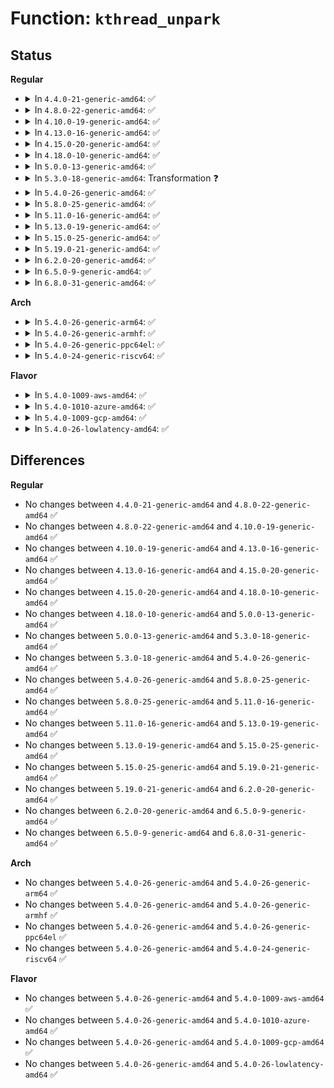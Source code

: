 # Function: <code>kthread_unpark</code>

## Status
<b>Regular</b>
<ul>
<li>
<details>
<summary>In <code>4.4.0-21-generic-amd64</code>: ✅</summary>

```c
void kthread_unpark(struct task_struct * k)
```

```json
{
  "name": "kthread_unpark",
  "collision_type": "Unique Global",
  "inline_type": "No",
  "funcs": [
    {
      "addr": 18446744071579502528,
      "name": "kthread_unpark",
      "external": true,
      "loc": "kernel/kthread.c:436",
      "file": "kernel/kthread.c",
      "inline": "seen, unknown",
      "caller_inline": [],
      "caller_func": [
        "kernel/smpboot.c:smpboot_update_cpumask_percpu_thread",
        "kernel/smpboot.c:smpboot_register_percpu_thread_cpumask",
        "kernel/smpboot.c:smpboot_unpark_threads",
        "kernel/watchdog.c:watchdog_unpark_threads"
      ]
    }
  ],
  "symbols": [
    {
      "addr": 18446744071579502528,
      "name": "kthread_unpark",
      "section": ".text",
      "bind": "STB_GLOBAL",
      "size": 35
    }
  ]
}
```
</details>
</li>
<li>
<details>
<summary>In <code>4.8.0-22-generic-amd64</code>: ✅</summary>

```c
void kthread_unpark(struct task_struct * k)
```

```json
{
  "name": "kthread_unpark",
  "collision_type": "Unique Global",
  "inline_type": "No",
  "funcs": [
    {
      "addr": 18446744071579516592,
      "name": "kthread_unpark",
      "external": true,
      "loc": "kernel/kthread.c:436",
      "file": "kernel/kthread.c",
      "inline": "seen, unknown",
      "caller_inline": [],
      "caller_func": [
        "kernel/cpu.c:cpuhp_online_idle",
        "kernel/cpu.c:takedown_cpu",
        "kernel/cpu.c:cpuhp_threads_init",
        "kernel/smpboot.c:smpboot_update_cpumask_percpu_thread",
        "kernel/smpboot.c:smpboot_register_percpu_thread_cpumask",
        "kernel/smpboot.c:smpboot_unpark_threads",
        "kernel/watchdog.c:watchdog_unpark_threads"
      ]
    }
  ],
  "symbols": [
    {
      "addr": 18446744071579516592,
      "name": "kthread_unpark",
      "section": ".text",
      "bind": "STB_GLOBAL",
      "size": 35
    }
  ]
}
```
</details>
</li>
<li>
<details>
<summary>In <code>4.10.0-19-generic-amd64</code>: ✅</summary>

```c
void kthread_unpark(struct task_struct * k)
```

```json
{
  "name": "kthread_unpark",
  "collision_type": "Unique Global",
  "inline_type": "No",
  "funcs": [
    {
      "addr": 18446744071579538608,
      "name": "kthread_unpark",
      "external": true,
      "loc": "kernel/kthread.c:450",
      "file": "kernel/kthread.c",
      "inline": "seen, unknown",
      "caller_inline": [],
      "caller_func": [
        "kernel/cpu.c:cpuhp_online_idle",
        "kernel/cpu.c:takedown_cpu",
        "kernel/cpu.c:cpuhp_threads_init",
        "kernel/kthread.c:kthread_stop",
        "kernel/smpboot.c:smpboot_update_cpumask_percpu_thread",
        "kernel/smpboot.c:smpboot_register_percpu_thread_cpumask",
        "kernel/smpboot.c:smpboot_unpark_threads",
        "kernel/watchdog.c:watchdog_unpark_threads"
      ]
    }
  ],
  "symbols": [
    {
      "addr": 18446744071579538608,
      "name": "kthread_unpark",
      "section": ".text",
      "bind": "STB_GLOBAL",
      "size": 128
    }
  ]
}
```
</details>
</li>
<li>
<details>
<summary>In <code>4.13.0-16-generic-amd64</code>: ✅</summary>

```c
void kthread_unpark(struct task_struct * k)
```

```json
{
  "name": "kthread_unpark",
  "collision_type": "Unique Global",
  "inline_type": "No",
  "funcs": [
    {
      "addr": 18446744071579525536,
      "name": "kthread_unpark",
      "external": true,
      "loc": "kernel/kthread.c:454",
      "file": "kernel/kthread.c",
      "inline": "seen, unknown",
      "caller_inline": [],
      "caller_func": [
        "kernel/cpu.c:takedown_cpu",
        "kernel/cpu.c:bringup_cpu",
        "kernel/cpu.c:cpuhp_threads_init",
        "kernel/kthread.c:kthread_stop",
        "kernel/smpboot.c:smpboot_update_cpumask_percpu_thread",
        "kernel/smpboot.c:smpboot_register_percpu_thread_cpumask",
        "kernel/smpboot.c:smpboot_unpark_threads",
        "kernel/watchdog.c:watchdog_unpark_threads"
      ]
    }
  ],
  "symbols": [
    {
      "addr": 18446744071579525536,
      "name": "kthread_unpark",
      "section": ".text",
      "bind": "STB_GLOBAL",
      "size": 126
    }
  ]
}
```
</details>
</li>
<li>
<details>
<summary>In <code>4.15.0-20-generic-amd64</code>: ✅</summary>

```c
void kthread_unpark(struct task_struct * k)
```

```json
{
  "name": "kthread_unpark",
  "collision_type": "Unique Global",
  "inline_type": "No",
  "funcs": [
    {
      "addr": 18446744071579551552,
      "name": "kthread_unpark",
      "external": true,
      "loc": "kernel/kthread.c:461",
      "file": "kernel/kthread.c",
      "inline": "seen, unknown",
      "caller_inline": [],
      "caller_func": [
        "kernel/cpu.c:takedown_cpu",
        "kernel/cpu.c:bringup_cpu",
        "kernel/cpu.c:cpuhp_threads_init",
        "kernel/kthread.c:kthread_stop",
        "kernel/smpboot.c:smpboot_update_cpumask_percpu_thread",
        "kernel/smpboot.c:smpboot_register_percpu_thread_cpumask",
        "kernel/smpboot.c:smpboot_unpark_threads"
      ]
    }
  ],
  "symbols": [
    {
      "addr": 18446744071579551552,
      "name": "kthread_unpark",
      "section": ".text",
      "bind": "STB_GLOBAL",
      "size": 110
    }
  ]
}
```
</details>
</li>
<li>
<details>
<summary>In <code>4.18.0-10-generic-amd64</code>: ✅</summary>

```c
void kthread_unpark(struct task_struct * k)
```

```json
{
  "name": "kthread_unpark",
  "collision_type": "Unique Global",
  "inline_type": "No",
  "funcs": [
    {
      "addr": 18446744071579580208,
      "name": "kthread_unpark",
      "external": true,
      "loc": "kernel/kthread.c:475",
      "file": "kernel/kthread.c",
      "inline": "seen, unknown",
      "caller_inline": [],
      "caller_func": [
        "kernel/cpu.c:takedown_cpu",
        "kernel/cpu.c:bringup_cpu",
        "kernel/cpu.c:cpuhp_threads_init",
        "kernel/kthread.c:kthread_stop",
        "kernel/smpboot.c:smpboot_update_cpumask_percpu_thread",
        "kernel/smpboot.c:smpboot_register_percpu_thread_cpumask",
        "kernel/smpboot.c:smpboot_unpark_threads",
        "kernel/stop_machine.c:cpu_stop_init"
      ]
    }
  ],
  "symbols": [
    {
      "addr": 18446744071579580208,
      "name": "kthread_unpark",
      "section": ".text",
      "bind": "STB_GLOBAL",
      "size": 117
    }
  ]
}
```
</details>
</li>
<li>
<details>
<summary>In <code>5.0.0-13-generic-amd64</code>: ✅</summary>

```c
void kthread_unpark(struct task_struct * k)
```

```json
{
  "name": "kthread_unpark",
  "collision_type": "Unique Global",
  "inline_type": "No",
  "funcs": [
    {
      "addr": 18446744071579617840,
      "name": "kthread_unpark",
      "external": true,
      "loc": "kernel/kthread.c:475",
      "file": "kernel/kthread.c",
      "inline": "seen, unknown",
      "caller_inline": [],
      "caller_func": [
        "kernel/cpu.c:takedown_cpu",
        "kernel/cpu.c:bringup_cpu",
        "kernel/cpu.c:cpuhp_threads_init",
        "kernel/kthread.c:kthread_stop",
        "kernel/smpboot.c:smpboot_register_percpu_thread",
        "kernel/smpboot.c:smpboot_unpark_threads",
        "kernel/stop_machine.c:cpu_stop_init"
      ]
    }
  ],
  "symbols": [
    {
      "addr": 18446744071579617840,
      "name": "kthread_unpark",
      "section": ".text",
      "bind": "STB_GLOBAL",
      "size": 114
    }
  ]
}
```
</details>
</li>
<li>
<details>
<summary>In <code>5.3.0-18-generic-amd64</code>: Transformation ❓</summary>

```c
void kthread_unpark(struct task_struct * k)
```

```json
{
  "name": "kthread_unpark",
  "collision_type": "Unique Global",
  "inline_type": "No",
  "funcs": [
    {
      "addr": 0,
      "name": "kthread_unpark",
      "external": true,
      "loc": "kernel/kthread.c:484",
      "file": "kernel/kthread.c",
      "inline": "seen, unknown",
      "caller_inline": [],
      "caller_func": [
        "kernel/cpu.c:takedown_cpu",
        "kernel/cpu.c:bringup_cpu",
        "kernel/cpu.c:cpuhp_threads_init",
        "kernel/kthread.c:kthread_stop",
        "kernel/smpboot.c:smpboot_register_percpu_thread",
        "kernel/smpboot.c:smpboot_unpark_threads",
        "kernel/stop_machine.c:cpu_stop_init"
      ]
    }
  ],
  "symbols": [
    {
      "addr": 18446744071579644739,
      "name": "kthread_unpark.cold",
      "section": ".text",
      "bind": "STB_LOCAL",
      "size": 19
    },
    {
      "addr": 18446744071579642208,
      "name": "kthread_unpark",
      "section": ".text",
      "bind": "STB_GLOBAL",
      "size": 110
    }
  ]
}
```
</details>
</li>
<li>
<details>
<summary>In <code>5.4.0-26-generic-amd64</code>: ✅</summary>

```c
void kthread_unpark(struct task_struct * k)
```

```json
{
  "name": "kthread_unpark",
  "collision_type": "Unique Global",
  "inline_type": "No",
  "funcs": [
    {
      "addr": 18446744071579667872,
      "name": "kthread_unpark",
      "external": true,
      "loc": "kernel/kthread.c:484",
      "file": "kernel/kthread.c",
      "inline": "seen, unknown",
      "caller_inline": [],
      "caller_func": [
        "kernel/cpu.c:takedown_cpu",
        "kernel/cpu.c:bringup_cpu",
        "kernel/cpu.c:cpuhp_threads_init",
        "kernel/kthread.c:kthread_stop",
        "kernel/smpboot.c:smpboot_register_percpu_thread",
        "kernel/smpboot.c:smpboot_unpark_threads",
        "kernel/stop_machine.c:cpu_stop_init"
      ]
    }
  ],
  "symbols": [
    {
      "addr": 18446744071579667872,
      "name": "kthread_unpark",
      "section": ".text",
      "bind": "STB_GLOBAL",
      "size": 112
    }
  ]
}
```
</details>
</li>
<li>
<details>
<summary>In <code>5.8.0-25-generic-amd64</code>: ✅</summary>

```c
void kthread_unpark(struct task_struct * k)
```

```json
{
  "name": "kthread_unpark",
  "collision_type": "Unique Global",
  "inline_type": "No",
  "funcs": [
    {
      "addr": 18446744071579699216,
      "name": "kthread_unpark",
      "external": true,
      "loc": "kernel/kthread.c:520",
      "file": "kernel/kthread.c",
      "inline": "seen, unknown",
      "caller_inline": [],
      "caller_func": [
        "kernel/cpu.c:takedown_cpu",
        "kernel/cpu.c:bringup_wait_for_ap",
        "kernel/cpu.c:cpuhp_threads_init",
        "kernel/kthread.c:kthread_stop",
        "kernel/smpboot.c:smpboot_register_percpu_thread",
        "kernel/smpboot.c:smpboot_unpark_threads",
        "kernel/stop_machine.c:stop_machine_unpark"
      ]
    }
  ],
  "symbols": [
    {
      "addr": 18446744071579699216,
      "name": "kthread_unpark",
      "section": ".text",
      "bind": "STB_GLOBAL",
      "size": 111
    }
  ]
}
```
</details>
</li>
<li>
<details>
<summary>In <code>5.11.0-16-generic-amd64</code>: ✅</summary>

```c
void kthread_unpark(struct task_struct * k)
```

```json
{
  "name": "kthread_unpark",
  "collision_type": "Unique Global",
  "inline_type": "No",
  "funcs": [
    {
      "addr": 18446744071579677232,
      "name": "kthread_unpark",
      "external": true,
      "loc": "kernel/kthread.c:546",
      "file": "kernel/kthread.c",
      "inline": "seen, unknown",
      "caller_inline": [],
      "caller_func": [
        "kernel/cpu.c:takedown_cpu",
        "kernel/cpu.c:bringup_wait_for_ap",
        "kernel/cpu.c:cpuhp_threads_init",
        "kernel/kthread.c:kthread_stop",
        "kernel/smpboot.c:smpboot_register_percpu_thread",
        "kernel/smpboot.c:smpboot_unpark_threads",
        "kernel/stop_machine.c:stop_machine_unpark",
        "fs/io_uring.c:io_uring_cancel_task_requests",
        "fs/io_uring.c:io_uring_cancel_files",
        "fs/io_uring.c:io_uring_poll",
        "fs/io_uring.c:io_sq_offload_create",
        "fs/io_uring.c:io_sq_thread_stop"
      ]
    }
  ],
  "symbols": [
    {
      "addr": 18446744071579677232,
      "name": "kthread_unpark",
      "section": ".text",
      "bind": "STB_GLOBAL",
      "size": 111
    }
  ]
}
```
</details>
</li>
<li>
<details>
<summary>In <code>5.13.0-19-generic-amd64</code>: ✅</summary>

```c
void kthread_unpark(struct task_struct * k)
```

```json
{
  "name": "kthread_unpark",
  "collision_type": "Unique Global",
  "inline_type": "No",
  "funcs": [
    {
      "addr": 18446744071579683744,
      "name": "kthread_unpark",
      "external": true,
      "loc": "kernel/kthread.c:573",
      "file": "kernel/kthread.c",
      "inline": "seen, unknown",
      "caller_inline": [],
      "caller_func": [
        "kernel/cpu.c:takedown_cpu",
        "kernel/cpu.c:bringup_cpu",
        "kernel/cpu.c:cpuhp_threads_init",
        "kernel/kthread.c:kthread_stop",
        "kernel/smpboot.c:smpboot_register_percpu_thread",
        "kernel/smpboot.c:smpboot_unpark_threads",
        "kernel/stop_machine.c:stop_machine_unpark"
      ]
    }
  ],
  "symbols": [
    {
      "addr": 18446744071579683744,
      "name": "kthread_unpark",
      "section": ".text",
      "bind": "STB_GLOBAL",
      "size": 111
    }
  ]
}
```
</details>
</li>
<li>
<details>
<summary>In <code>5.15.0-25-generic-amd64</code>: ✅</summary>

```c
void kthread_unpark(struct task_struct * k)
```

```json
{
  "name": "kthread_unpark",
  "collision_type": "Unique Global",
  "inline_type": "No",
  "funcs": [
    {
      "addr": 18446744071579761024,
      "name": "kthread_unpark",
      "external": true,
      "loc": "kernel/kthread.c:573",
      "file": "kernel/kthread.c",
      "inline": "seen, unknown",
      "caller_inline": [],
      "caller_func": [
        "kernel/cpu.c:takedown_cpu",
        "kernel/cpu.c:bringup_cpu",
        "kernel/cpu.c:cpuhp_threads_init",
        "kernel/kthread.c:kthread_stop",
        "kernel/smpboot.c:smpboot_register_percpu_thread",
        "kernel/smpboot.c:smpboot_unpark_threads",
        "kernel/stop_machine.c:stop_machine_unpark"
      ]
    }
  ],
  "symbols": [
    {
      "addr": 18446744071579761024,
      "name": "kthread_unpark",
      "section": ".text",
      "bind": "STB_GLOBAL",
      "size": 81
    }
  ]
}
```
</details>
</li>
<li>
<details>
<summary>In <code>5.19.0-21-generic-amd64</code>: ✅</summary>

```c
void kthread_unpark(struct task_struct * k)
```

```json
{
  "name": "kthread_unpark",
  "collision_type": "Unique Global",
  "inline_type": "No",
  "funcs": [
    {
      "addr": 18446744071579868000,
      "name": "kthread_unpark",
      "external": true,
      "loc": "kernel/kthread.c:633",
      "file": "kernel/kthread.c",
      "inline": "seen, unknown",
      "caller_inline": [],
      "caller_func": [
        "kernel/cpu.c:takedown_cpu",
        "kernel/cpu.c:bringup_cpu",
        "kernel/cpu.c:cpuhp_threads_init",
        "kernel/kthread.c:kthread_stop",
        "kernel/smpboot.c:smpboot_register_percpu_thread",
        "kernel/smpboot.c:smpboot_unpark_threads",
        "kernel/stop_machine.c:stop_machine_unpark"
      ]
    }
  ],
  "symbols": [
    {
      "addr": 18446744071579868000,
      "name": "kthread_unpark",
      "section": ".text",
      "bind": "STB_GLOBAL",
      "size": 99
    }
  ]
}
```
</details>
</li>
<li>
<details>
<summary>In <code>6.2.0-20-generic-amd64</code>: ✅</summary>

```c
void kthread_unpark(struct task_struct * k)
```

```json
{
  "name": "kthread_unpark",
  "collision_type": "Unique Global",
  "inline_type": "No",
  "funcs": [
    {
      "addr": 18446744071580010736,
      "name": "kthread_unpark",
      "external": true,
      "loc": "kernel/kthread.c:633",
      "file": "kernel/kthread.c",
      "inline": "seen, unknown",
      "caller_inline": [],
      "caller_func": [
        "kernel/cpu.c:takedown_cpu",
        "kernel/cpu.c:bringup_cpu",
        "kernel/cpu.c:cpuhp_threads_init",
        "kernel/kthread.c:kthread_stop",
        "kernel/smpboot.c:smpboot_register_percpu_thread",
        "kernel/smpboot.c:smpboot_unpark_threads",
        "kernel/stop_machine.c:cpu_stop_init"
      ]
    }
  ],
  "symbols": [
    {
      "addr": 18446744071580010736,
      "name": "kthread_unpark",
      "section": ".text",
      "bind": "STB_GLOBAL",
      "size": 99
    }
  ]
}
```
</details>
</li>
<li>
<details>
<summary>In <code>6.5.0-9-generic-amd64</code>: ✅</summary>

```c
void kthread_unpark(struct task_struct * k)
```

```json
{
  "name": "kthread_unpark",
  "collision_type": "Unique Global",
  "inline_type": "No",
  "funcs": [
    {
      "addr": 18446744071580064384,
      "name": "kthread_unpark",
      "external": true,
      "loc": "kernel/kthread.c:634",
      "file": "kernel/kthread.c",
      "inline": "seen, unknown",
      "caller_inline": [],
      "caller_func": [
        "kernel/cpu.c:takedown_cpu",
        "kernel/cpu.c:cpuhp_bringup_ap",
        "kernel/cpu.c:cpuhp_threads_init",
        "kernel/kthread.c:kthread_stop",
        "kernel/smpboot.c:smpboot_register_percpu_thread",
        "kernel/smpboot.c:smpboot_unpark_threads",
        "kernel/stop_machine.c:cpu_stop_init"
      ]
    }
  ],
  "symbols": [
    {
      "addr": 18446744071580064384,
      "name": "kthread_unpark",
      "section": ".text",
      "bind": "STB_GLOBAL",
      "size": 99
    }
  ]
}
```
</details>
</li>
<li>
<details>
<summary>In <code>6.8.0-31-generic-amd64</code>: ✅</summary>

```c
void kthread_unpark(struct task_struct * k)
```

```json
{
  "name": "kthread_unpark",
  "collision_type": "Unique Global",
  "inline_type": "No",
  "funcs": [
    {
      "addr": 18446744071580106944,
      "name": "kthread_unpark",
      "external": true,
      "loc": "kernel/kthread.c:633",
      "file": "kernel/kthread.c",
      "inline": "seen, unknown",
      "caller_inline": [],
      "caller_func": [
        "kernel/cpu.c:takedown_cpu",
        "kernel/cpu.c:cpuhp_bringup_ap",
        "kernel/cpu.c:cpuhp_threads_init",
        "kernel/kthread.c:kthread_stop",
        "kernel/smpboot.c:smpboot_register_percpu_thread",
        "kernel/smpboot.c:smpboot_unpark_threads",
        "kernel/stop_machine.c:cpu_stop_init"
      ]
    }
  ],
  "symbols": [
    {
      "addr": 18446744071580106944,
      "name": "kthread_unpark",
      "section": ".text",
      "bind": "STB_GLOBAL",
      "size": 99
    }
  ]
}
```
</details>
</li>
</ul>
<b>Arch</b>
<ul>
<li>
<details>
<summary>In <code>5.4.0-26-generic-arm64</code>: ✅</summary>

```c
void kthread_unpark(struct task_struct * k)
```

```json
{
  "name": "kthread_unpark",
  "collision_type": "Unique Global",
  "inline_type": "No",
  "funcs": [
    {
      "addr": 18446603336490845304,
      "name": "kthread_unpark",
      "external": true,
      "loc": "kernel/kthread.c:484",
      "file": "kernel/kthread.c",
      "inline": "seen, unknown",
      "caller_inline": [],
      "caller_func": [
        "kernel/cpu.c:takedown_cpu",
        "kernel/cpu.c:bringup_cpu",
        "kernel/cpu.c:cpuhp_threads_init",
        "kernel/kthread.c:kthread_stop",
        "kernel/smpboot.c:smpboot_register_percpu_thread",
        "kernel/smpboot.c:smpboot_unpark_threads",
        "kernel/stop_machine.c:cpu_stop_init"
      ]
    }
  ],
  "symbols": [
    {
      "addr": 18446603336490845304,
      "name": "kthread_unpark",
      "section": ".text",
      "bind": "STB_GLOBAL",
      "size": 172
    }
  ]
}
```
</details>
</li>
<li>
<details>
<summary>In <code>5.4.0-26-generic-armhf</code>: ✅</summary>

```c
void kthread_unpark(struct task_struct * k)
```

```json
{
  "name": "kthread_unpark",
  "collision_type": "Unique Global",
  "inline_type": "No",
  "funcs": [
    {
      "addr": 3224873400,
      "name": "kthread_unpark",
      "external": true,
      "loc": "kernel/kthread.c:484",
      "file": "kernel/kthread.c",
      "inline": "seen, unknown",
      "caller_inline": [],
      "caller_func": [
        "kernel/cpu.c:takedown_cpu",
        "kernel/cpu.c:bringup_cpu",
        "kernel/cpu.c:cpuhp_threads_init",
        "kernel/kthread.c:kthread_stop",
        "kernel/smpboot.c:smpboot_register_percpu_thread",
        "kernel/smpboot.c:smpboot_unpark_threads",
        "kernel/stop_machine.c:cpu_stop_init"
      ]
    }
  ],
  "symbols": [
    {
      "addr": 3224873400,
      "name": "kthread_unpark",
      "section": ".text",
      "bind": "STB_GLOBAL",
      "size": 148
    }
  ]
}
```
</details>
</li>
<li>
<details>
<summary>In <code>5.4.0-26-generic-ppc64el</code>: ✅</summary>

```c
void kthread_unpark(struct task_struct * k)
```

```json
{
  "name": "kthread_unpark",
  "collision_type": "Unique Global",
  "inline_type": "No",
  "funcs": [
    {
      "addr": 13835058055283683440,
      "name": "kthread_unpark",
      "external": true,
      "loc": "kernel/kthread.c:484",
      "file": "kernel/kthread.c",
      "inline": "seen, unknown",
      "caller_inline": [],
      "caller_func": [
        "kernel/cpu.c:takedown_cpu",
        "kernel/cpu.c:bringup_cpu",
        "kernel/cpu.c:cpuhp_threads_init",
        "kernel/kthread.c:kthread_stop",
        "kernel/smpboot.c:smpboot_register_percpu_thread",
        "kernel/smpboot.c:smpboot_unpark_threads",
        "kernel/stop_machine.c:cpu_stop_init"
      ]
    }
  ],
  "symbols": [
    {
      "addr": 13835058055283683440,
      "name": "kthread_unpark",
      "section": ".text",
      "bind": "STB_GLOBAL",
      "size": 244
    }
  ]
}
```
</details>
</li>
<li>
<details>
<summary>In <code>5.4.0-24-generic-riscv64</code>: ✅</summary>

```c
void kthread_unpark(struct task_struct * k)
```

```json
{
  "name": "kthread_unpark",
  "collision_type": "Unique Global",
  "inline_type": "No",
  "funcs": [
    {
      "addr": 18446743936271512270,
      "name": "kthread_unpark",
      "external": true,
      "loc": "kernel/kthread.c:484",
      "file": "kernel/kthread.c",
      "inline": "seen, unknown",
      "caller_inline": [],
      "caller_func": [
        "kernel/cpu.c:bringup_cpu",
        "kernel/cpu.c:cpuhp_threads_init",
        "kernel/kthread.c:kthread_stop",
        "kernel/smpboot.c:smpboot_register_percpu_thread",
        "kernel/smpboot.c:smpboot_unpark_threads",
        "kernel/stop_machine.c:cpu_stop_init"
      ]
    }
  ],
  "symbols": [
    {
      "addr": 18446743936271512270,
      "name": "kthread_unpark",
      "section": ".text",
      "bind": "STB_GLOBAL",
      "size": 126
    }
  ]
}
```
</details>
</li>
</ul>
<b>Flavor</b>
<ul>
<li>
<details>
<summary>In <code>5.4.0-1009-aws-amd64</code>: ✅</summary>

```c
void kthread_unpark(struct task_struct * k)
```

```json
{
  "name": "kthread_unpark",
  "collision_type": "Unique Global",
  "inline_type": "No",
  "funcs": [
    {
      "addr": 18446744071579644192,
      "name": "kthread_unpark",
      "external": true,
      "loc": "kernel/kthread.c:484",
      "file": "kernel/kthread.c",
      "inline": "seen, unknown",
      "caller_inline": [],
      "caller_func": [
        "kernel/cpu.c:takedown_cpu",
        "kernel/cpu.c:bringup_cpu",
        "kernel/cpu.c:cpuhp_threads_init",
        "kernel/kthread.c:kthread_stop",
        "kernel/smpboot.c:smpboot_register_percpu_thread",
        "kernel/smpboot.c:smpboot_unpark_threads",
        "kernel/stop_machine.c:cpu_stop_init"
      ]
    }
  ],
  "symbols": [
    {
      "addr": 18446744071579644192,
      "name": "kthread_unpark",
      "section": ".text",
      "bind": "STB_GLOBAL",
      "size": 112
    }
  ]
}
```
</details>
</li>
<li>
<details>
<summary>In <code>5.4.0-1010-azure-amd64</code>: ✅</summary>

```c
void kthread_unpark(struct task_struct * k)
```

```json
{
  "name": "kthread_unpark",
  "collision_type": "Unique Global",
  "inline_type": "No",
  "funcs": [
    {
      "addr": 18446744071579572576,
      "name": "kthread_unpark",
      "external": true,
      "loc": "kernel/kthread.c:484",
      "file": "kernel/kthread.c",
      "inline": "seen, unknown",
      "caller_inline": [],
      "caller_func": [
        "kernel/cpu.c:takedown_cpu",
        "kernel/cpu.c:bringup_cpu",
        "kernel/cpu.c:cpuhp_threads_init",
        "kernel/kthread.c:kthread_stop",
        "kernel/smpboot.c:smpboot_register_percpu_thread",
        "kernel/smpboot.c:smpboot_unpark_threads",
        "kernel/stop_machine.c:cpu_stop_init"
      ]
    }
  ],
  "symbols": [
    {
      "addr": 18446744071579572576,
      "name": "kthread_unpark",
      "section": ".text",
      "bind": "STB_GLOBAL",
      "size": 112
    }
  ]
}
```
</details>
</li>
<li>
<details>
<summary>In <code>5.4.0-1009-gcp-amd64</code>: ✅</summary>

```c
void kthread_unpark(struct task_struct * k)
```

```json
{
  "name": "kthread_unpark",
  "collision_type": "Unique Global",
  "inline_type": "No",
  "funcs": [
    {
      "addr": 18446744071579641456,
      "name": "kthread_unpark",
      "external": true,
      "loc": "kernel/kthread.c:484",
      "file": "kernel/kthread.c",
      "inline": "seen, unknown",
      "caller_inline": [],
      "caller_func": [
        "kernel/cpu.c:takedown_cpu",
        "kernel/cpu.c:bringup_cpu",
        "kernel/cpu.c:cpuhp_threads_init",
        "kernel/kthread.c:kthread_stop",
        "kernel/smpboot.c:smpboot_register_percpu_thread",
        "kernel/smpboot.c:smpboot_unpark_threads",
        "kernel/stop_machine.c:cpu_stop_init"
      ]
    }
  ],
  "symbols": [
    {
      "addr": 18446744071579641456,
      "name": "kthread_unpark",
      "section": ".text",
      "bind": "STB_GLOBAL",
      "size": 112
    }
  ]
}
```
</details>
</li>
<li>
<details>
<summary>In <code>5.4.0-26-lowlatency-amd64</code>: ✅</summary>

```c
void kthread_unpark(struct task_struct * k)
```

```json
{
  "name": "kthread_unpark",
  "collision_type": "Unique Global",
  "inline_type": "No",
  "funcs": [
    {
      "addr": 18446744071579675696,
      "name": "kthread_unpark",
      "external": true,
      "loc": "kernel/kthread.c:484",
      "file": "kernel/kthread.c",
      "inline": "seen, unknown",
      "caller_inline": [],
      "caller_func": [
        "kernel/cpu.c:takedown_cpu",
        "kernel/cpu.c:bringup_cpu",
        "kernel/cpu.c:cpuhp_threads_init",
        "kernel/kthread.c:kthread_stop",
        "kernel/smpboot.c:smpboot_register_percpu_thread",
        "kernel/smpboot.c:smpboot_unpark_threads",
        "kernel/stop_machine.c:cpu_stop_init"
      ]
    }
  ],
  "symbols": [
    {
      "addr": 18446744071579675696,
      "name": "kthread_unpark",
      "section": ".text",
      "bind": "STB_GLOBAL",
      "size": 112
    }
  ]
}
```
</details>
</li>
</ul>

## Differences
<b>Regular</b>
<ul>
<li>
No changes between <code>4.4.0-21-generic-amd64</code> and <code>4.8.0-22-generic-amd64</code> ✅
</li>
<li>
No changes between <code>4.8.0-22-generic-amd64</code> and <code>4.10.0-19-generic-amd64</code> ✅
</li>
<li>
No changes between <code>4.10.0-19-generic-amd64</code> and <code>4.13.0-16-generic-amd64</code> ✅
</li>
<li>
No changes between <code>4.13.0-16-generic-amd64</code> and <code>4.15.0-20-generic-amd64</code> ✅
</li>
<li>
No changes between <code>4.15.0-20-generic-amd64</code> and <code>4.18.0-10-generic-amd64</code> ✅
</li>
<li>
No changes between <code>4.18.0-10-generic-amd64</code> and <code>5.0.0-13-generic-amd64</code> ✅
</li>
<li>
No changes between <code>5.0.0-13-generic-amd64</code> and <code>5.3.0-18-generic-amd64</code> ✅
</li>
<li>
No changes between <code>5.3.0-18-generic-amd64</code> and <code>5.4.0-26-generic-amd64</code> ✅
</li>
<li>
No changes between <code>5.4.0-26-generic-amd64</code> and <code>5.8.0-25-generic-amd64</code> ✅
</li>
<li>
No changes between <code>5.8.0-25-generic-amd64</code> and <code>5.11.0-16-generic-amd64</code> ✅
</li>
<li>
No changes between <code>5.11.0-16-generic-amd64</code> and <code>5.13.0-19-generic-amd64</code> ✅
</li>
<li>
No changes between <code>5.13.0-19-generic-amd64</code> and <code>5.15.0-25-generic-amd64</code> ✅
</li>
<li>
No changes between <code>5.15.0-25-generic-amd64</code> and <code>5.19.0-21-generic-amd64</code> ✅
</li>
<li>
No changes between <code>5.19.0-21-generic-amd64</code> and <code>6.2.0-20-generic-amd64</code> ✅
</li>
<li>
No changes between <code>6.2.0-20-generic-amd64</code> and <code>6.5.0-9-generic-amd64</code> ✅
</li>
<li>
No changes between <code>6.5.0-9-generic-amd64</code> and <code>6.8.0-31-generic-amd64</code> ✅
</li>
</ul>
<b>Arch</b>
<ul>
<li>
No changes between <code>5.4.0-26-generic-amd64</code> and <code>5.4.0-26-generic-arm64</code> ✅
</li>
<li>
No changes between <code>5.4.0-26-generic-amd64</code> and <code>5.4.0-26-generic-armhf</code> ✅
</li>
<li>
No changes between <code>5.4.0-26-generic-amd64</code> and <code>5.4.0-26-generic-ppc64el</code> ✅
</li>
<li>
No changes between <code>5.4.0-26-generic-amd64</code> and <code>5.4.0-24-generic-riscv64</code> ✅
</li>
</ul>
<b>Flavor</b>
<ul>
<li>
No changes between <code>5.4.0-26-generic-amd64</code> and <code>5.4.0-1009-aws-amd64</code> ✅
</li>
<li>
No changes between <code>5.4.0-26-generic-amd64</code> and <code>5.4.0-1010-azure-amd64</code> ✅
</li>
<li>
No changes between <code>5.4.0-26-generic-amd64</code> and <code>5.4.0-1009-gcp-amd64</code> ✅
</li>
<li>
No changes between <code>5.4.0-26-generic-amd64</code> and <code>5.4.0-26-lowlatency-amd64</code> ✅
</li>
</ul>
